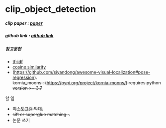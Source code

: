 # clip_object_detection


##### clip paper : [paper](https://arxiv.org/abs/2103.00020)
##### github link : [github link](https://github.com/openai/CLIP)
##### 참고문헌
- [tf-idf](https://wikidocs.net/31698)
- [cosine similarity](https://wikidocs.net/24603)
- (https://github.com/siyandong/awesome-visual-localization#pose-regression).     
~~kornia_moons : (https://pypi.org/project/kornia-moons/) requires python version >= 3.7~~     



할 일    
  - ~~히스토그램 막대.~~    
  - ~~sift or superglue matching.~~~
  - 논문 쓰기

    

